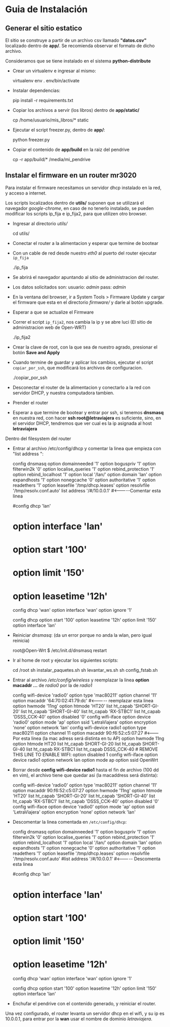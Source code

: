 # Guia de Instalación
## Generar el sitio estatico

El sitio se construye a partir de un archivo csv llamado **"datos.csv"**
localizado dentro de **app/**. Se recomienda observar el formato de dicho archivo.

Consideramos que se tiene instalado en el sistema **python-distribute**
 
 * Crear un virtualenv e ingresar al mismo:
	
    virtualenv env
    . env/bin/activate

 * Instalar dependencias:
    
    pip install -r requirements.txt

 * Copiar los archivos a servir (los libros) dentro de **app/static/**
    
    cp /home/usuario/mis_libros/* static

 * Ejecutar el script freezer.py, dentro de **app/**:
    
    python freezer.py

 * Copiar el contenido de **app/build** en la raiz del pendrive

    cp -r app/build/* /media/mi_pendrive
    
## Instalar el firmware en un router mr3020

Para instalar el firmware necesitamos un servidor dhcp instalado en la red, y acceso a internet.

Los scripts localizados dentro de **utils/** suponen que se utilizará el navegador *google-chrome*, en caso de no tenerlo instalado, se pueden modificar los scripts ip_fija e ip_fija2, para que utilizen otro browser.

 * Ingresar al directorio *utils/*
    
    cd utils/

 * Conectar el router a la alimentacion y esperar que termine de bootear
 * Con un cable de red desde nuestro *eth0*  al puerto del router ejecutar ``ip_fija``
    
    ./ip_fija

 * Se abrirá el navegador apuntando al sitio de administracion del router. 
 * Los datos solicitados son: usuario: *admin* pass: *admin*
 * En la ventana del browser, ir a System Tools > Firmware Update y cargar el firmware que esta en el directorio *firmware/* y darle al botón upgrade.
 * Esperar a que se actualize el Firmware
 * Correr el script ``ip_fija2``, nos cambia la ip y se abre luci (El sitio de administracion web de Open-WRT)
    
    ./ip_fija2

 * Crear la clave de root, con la que sea de nuestro agrado, presionar el botón **Save and Apply**
 
 * Cuando termine de guardar y aplicar los cambios, ejecutar el script ``copiar_por_ssh``, que modificará los archivos de configuracion.

    ./copiar_por_ssh

 * Desconectar el router de la alimentacion y conectarlo a la red con servidor DHCP, y nuestra computadora tambien.
 
 * Prender el router
 * Esperar a que termine de bootear y entrar por ssh, si tenemos **dnsmasq** en nuestra red, con hacer **ssh root@letraviajera** es suficiente, sino, en el servidor DHCP, tendremos que ver cual es la ip asignada al host **letraviajera**

Dentro del filesystem del router

 * Entrar al archivo /etc/config/dhcp y comentar la linea que empieza con "list address ":
    
    config dnsmasq
        option domainneeded '1'
        option boguspriv '1'
        option filterwin2k '0'
        option localise_queries '1'
        option rebind_protection '1'
        option rebind_localhost '1'
        option local '/lan/'
        option domain 'lan'
        option expandhosts '1'
        option nonegcache '0'
        option authoritative '1'
        option readethers '1'
        option leasefile '/tmp/dhcp.leases'
        option resolvfile '/tmp/resolv.conf.auto'
        list address '/#/10.0.0.1'     #<-----Comentar esta linea

    #config dhcp 'lan'
    #	option interface 'lan'
    #	option start '100'
    #	option limit '150'
    #	option leasetime '12h'

    config dhcp 'wan'
        option interface 'wan'
        option ignore '1'

    config dhcp
        option start '100'
        option leasetime '12h'
        option limit '150'
        option interface 'lan'
 
 * Reiniciar *dnsmasq*: (da un error porque no anda la wlan, pero igual reinicia)
    
    root@Open-Wrt $ /etc/init.d/dnsmasq restart

 * Ir al home de root y ejecutar los siguientes scripts:
    
    cd /root
    sh instalar_paquetes.sh
    sh levantar_ws.sh
    sh config_fstab.sh

 * Entrar al archivo */etc/config/wireless* y reemplazar la linea **option macaddr ...** de *radio0* por la de *radio1*

    config wifi-device 'radio0'
            option type 'mac80211'
            option channel '11'
            option macaddr '64:70:02:41:79:dc' #<----- reemplazar esta linea
            option hwmode '11ng'
            option htmode 'HT20'
            list ht_capab 'SHORT-GI-20'
            list ht_capab 'SHORT-GI-40'
            list ht_capab 'RX-STBC1'
            list ht_capab 'DSSS_CCK-40'
            option disabled '0'
    config wifi-iface
            option device 'radio0'
            option mode 'ap'
            option ssid 'LetraViajera'
            option encryption 'none'
            option network 'lan'
    config wifi-device  radio1
            option type     mac80211
            option channel  11
            option macaddr  90:f6:52:c5:07:27 #<--- Por esta linea (la mac adress será distinta en tu AP)
            option hwmode   11ng
            option htmode   HT20
            list ht_capab   SHORT-GI-20
            list ht_capab
            SHORT-GI-40
            list ht_capab   RX-STBC1
            list ht_capab   DSSS_CCK-40
            # REMOVE THIS LINE TO ENABLE WIFI:
            option disabled 1
    config wifi-iface
            option device   radio1
            option network  lan
            option mode     ap
            option ssid     OpenWrt
   
    
 * Borrar desde **config wifi-device  radio1** hasta el fin de archivo (100 dd en vim), el archivo tiene que quedar asi (la macaddress será distinta):

    config wifi-device 'radio0'
            option type 'mac80211'
            option channel '11'
            option macaddr  90:f6:52:c5:07:27 
            option hwmode '11ng'
            option htmode 'HT20'
            list ht_capab 'SHORT-GI-20'
            list ht_capab 'SHORT-GI-40'
            list ht_capab 'RX-STBC1'
            list ht_capab 'DSSS_CCK-40'
            option disabled '0'
    config wifi-iface
            option device 'radio0'
            option mode 'ap'
            option ssid 'LetraViajera'
            option encryption 'none'
            option network 'lan'

 * Descomentar la linea comentada en ``/etc/config/dhcp``:

    config dnsmasq
        option domainneeded '1'
        option boguspriv '1'
        option filterwin2k '0'
        option localise_queries '1'
        option rebind_protection '1'
        option rebind_localhost '1'
        option local '/lan/'
        option domain 'lan'
        option expandhosts '1'
        option nonegcache '0'
        option authoritative '1'
        option readethers '1'
        option leasefile '/tmp/dhcp.leases'
        option resolvfile '/tmp/resolv.conf.auto'
        #list address '/#/10.0.0.1'     #<----- Descomenta esta linea

    #config dhcp 'lan'
    #	option interface 'lan'
    #	option start '100'
    #	option limit '150'
    #	option leasetime '12h'

    config dhcp 'wan'
        option interface 'wan'
        option ignore '1'

    config dhcp
        option start '100'
        option leasetime '12h'
        option limit '150'
        option interface 'lan'

 * Enchufar el pendrive con el contenido generado, y reiniciar el router.

Una vez configurado, el router levanta un servidor dhcp en el wifi, y su ip es 10.0.0.1, para entrar por la **wan** usar el nombre de dominio *letraviajera*.
 

